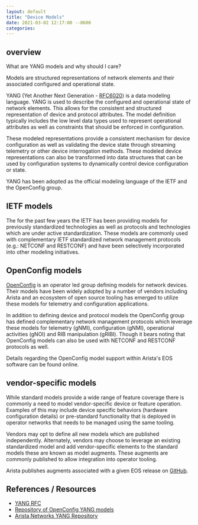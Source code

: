 ```yaml
---
layout: default
title: "Device Models"
date: 2021-03-02 12:17:00 --0600
categories:
---
```


## overview

What are YANG models and why should I care?

Models are structured representations of network elements and their associated configured and operational state.

YANG (Yet Another Next Generation - [RFC6020](https://datatracker.ietf.org/doc/html/rfc6020)) is a data modeling
language.  YANG is used to describe the configured and operational state of network elements.  This allows for the
consistent and structured representation of device and protocol attributes.  The model definition typically includes the
low level data types used to represent operational attributes as well as constraints that should be enforced in
configuration.

These modeled representations provide a consistent mechanism for device configuration as well as validating the device
state through streaming telemetry or other device interrogation methods.  These modeled device representations can also
be transformed into data structures that can be used by configuration systems to dynamically control device
configuration or state.

YANG has been adopted as the official modeling language of the IETF and the OpenConfig group.

## IETF models

The for the past few years the IETF has been providing models for previously standardized technologies as well as
protocols and technologies which are under active standardization.  These models are commonly used with complementary
IETF standardized network management protocols (e.g.: NETCONF and RESTCONF) and have been selectively incorporated into
other modeling initiatives.

## OpenConfig models

[OpenConfig](https://www.openconfig.net) is an operator led group defining models for network devices.  Their models
have been widely adopted by a number of vendors including Arista and an ecosystem of open source tooling has emerged to
utilize these models for telemetry and configuration applications.

In addition to defining device and protocol models the OpenConfig group has defined complementary network management
protocols which leverage these models for telemetry (gNMI), configuration (gNMI), operational activities (gNOI) and
RIB manipulation (gRIBI).  Though it bears noting that OpenConfig models can also be used with NETCONF and RESTCONF
protocols as well.

Details regarding the OpenConfig model support within Arista's EOS software can be found online.

## vendor-specific models

While standard models provide a wide range of feature coverage there is commonly a need to model vendor-specific device
or feature operation.  Examples of this may include device specific behaviors (hardware configuration details) or
pre-standard functionality that is deployed in operator networks that needs to be managed using the same tooling.

Vendors may opt to define all new models which are published independently.  Alternately, vendors may choose to leverage
an existing standardized model and add vendor-specific elements to the standard models these are known as model
augments.  These augments are commonly published to allow integration into operator tooling.

Arista publishes augments associated with a given EOS release on [GitHub](https://github.com/aristanetworks/yang).

## References / Resources

- [YANG RFC](https://tools.ietf.org/html/rfc6020)
- [Repository of OpenConfig YANG models](https://github.com/openconfig/public)
- [Arista Networks YANG Repository](https://github.com/aristanetworks/yang)

